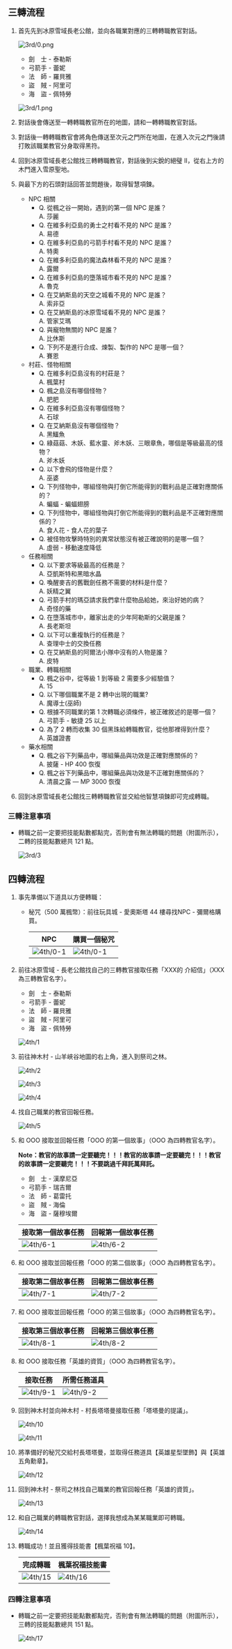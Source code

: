## 三轉流程

1. 首先先到冰原雪域長老公館，並向各職業對應的三轉轉職教官對話。

    ![3rd/0.png](3rd/0.png)

    - 劍　士 - 泰勒斯
    - 弓箭手 - 蕾妮
    - 法　師 - 羅貝雅
    - 盜　賊 - 阿里可
    - 海　盜 - 佩特勞

    ![3rd/1.png](3rd/1.png)

2. 對話後會傳送至一轉轉職教官所在的地圖，請和一轉轉職教官對話。

3. 對話後一轉轉職教官會將角色傳送至次元之門所在地圖，在進入次元之門後請打敗該職業教官分身取得黑符。

4. 回到冰原雪域長老公館找三轉轉職教官，對話後到尖銳的絕璧 II，從右上方的木門進入雪原聖地。

5. 與最下方的石頭對話回答並問題後，取得智慧項鍊。

    - NPC 相關
        - Q. 從楓之谷一開始，遇到的第一個 NPC 是誰？<br />
          A. 莎麗
        - Q. 在維多利亞島的勇士之村看不見的 NPC 是誰？<br />
          A. 易德
        - Q. 在維多利亞島的弓箭手村看不見的 NPC 是誰？<br />
          A. 特奧
        - Q. 在維多利亞島的魔法森林看不見的 NPC 是誰？<br />
          A. 露爾
        - Q. 在維多利亞島的墮落城市看不見的 NPC 是誰？<br />
          A. 魯克
        - Q. 在艾納斯島的天空之城看不見的 NPC 是誰？<br />
          A. 索非亞
        - Q. 在艾納斯島的冰原雪域看不見的 NPC 是誰？<br />
          A. 管家艾瑪
        - Q. 與寵物無關的 NPC 是誰？<br />
          A. 比休斯
        - Q. 下列不是進行合成、煉製、製作的 NPC 是哪一個？<br />
          A. 賽恩
    - 村莊、怪物相關
      - Q. 在維多利亞島沒有的村莊是？<br />
        A. 楓葉村
      - Q. 楓之島沒有哪個怪物？<br />
        A. 肥肥
      - Q. 在維多利亞島沒有哪個怪物？<br />
        A. 石球
      - Q. 在艾納斯島沒有哪個怪物？<br />
        A. 黑鱷魚
      - Q. 綠菇菇、木妖、藍水靈、斧木妖、三眼章魚，哪個是等級最高的怪物？<br />
        A. 斧木妖
      - Q. 以下會飛的怪物是什麼？<br />
        A. 巫婆
      - Q. 下列怪物中，哪組怪物與打倒它所能得到的戰利品是正確對應關係的？<br />
        A. 蝙蝠 - 蝙蝠翅膀
      - Q. 下列怪物中，哪組怪物與打倒它所能得到的戰利品是不正確對應關係的？<br />
        A. 食人花 - 食人花的葉子
      - Q. 被怪物攻擊時特別的異常狀態沒有被正確說明的是哪一個？<br />
        A. 虛弱 - 移動速度降低
    - 任務相關
      - Q. 以下要求等級最高的任務是？<br />
        A. 亞凱斯特和黑暗水晶
      - Q. 喚醒麥吉的舊戰劍任務不需要的材料是什麼？<br />
        A. 妖精之翼
      - Q. 弓箭手村的瑪亞請求我們拿什麼物品給她，來治好她的病？<br />
        A. 奇怪的藥
      - Q. 在墮落城市中，離家出走的少年阿勒斯的父親是誰？<br />
        A. 長老斯坦
      - Q. 以下可以重複執行的任務是？<br />
        A. 查理中士的交換任務
      - Q. 在艾納斯島的阿爾法小隊中沒有的人物是誰？<br />
        A. 皮特
    - 職業、轉職相關
      - Q. 楓之谷中，從等級 1 到等級 2 需要多少經驗值？<br />
        A. 15
      - Q. 以下哪個職業不是 2 轉中出現的職業?<br />
        A. 魔導士(巫師)
      - Q. 根據不同職業的第 1 次轉職必須條件，被正確敘述的是哪一個？<br />
        A. 弓箭手 - 敏捷 25 以上
      - Q. 為了 2 轉而收集 30 個黑珠給轉職教官，從他那裡得到什麼？<br />
        A. 英雄證書
    - 藥水相關
      - Q. 楓之谷下列藥品中，哪組藥品與功效是正確對應關係的？<br />
        A. 披薩 - HP 400 恢復
      - Q. 楓之谷下列藥品中，哪組藥品與功效是不正確對應關係的？<br />
        A. 清晨之露 — MP 3000 恢復

6. 回到冰原雪域長老公館找三轉轉職教官並交給他智慧項鍊即可完成轉職。

### 三轉注意事項

- 轉職之前一定要把技能點數都點完，否則會有無法轉職的問題（附圖所示），二轉的技能點數總共 121 點。

  ![3rd/3](3rd/3.png)


## 四轉流程

1. 事先準備以下道具以方便轉職：

    - 秘咒（500 萬楓幣）：前往玩具城 - 愛奧斯塔 44 樓尋找NPC - 彌爾格購買。

        | NPC                   | 購買一個秘咒             |
        |-----------------------|-------------------------|
        | ![4th/0-1](4th/0.png) | ![4th/0-1](4th/0-1.png) |

2. 前往冰原雪域 - 長老公館找自己的三轉教官接取任務「XXX的 介紹信」（XXX 為三轉教官名字）。

    - 劍　士 - 泰勒斯
    - 弓箭手 - 蕾妮
    - 法　師 - 羅貝雅
    - 盜　賊 - 阿里可
    - 海　盜 - 佩特勞

    ![4th/1](4th/1.png)

3. 前往神木村 - 山羊峽谷地圖的右上角，進入到祭司之林。

    ![4th/2](4th/2.png)

    ![4th/3](4th/3.png)

    ![4th/4](4th/4.png)

4. 找自己職業的教官回報任務。

    ![4th/5](4th/5.png)

5. 和 OOO 接取並回報任務「OOO 的第一個故事」（OOO 為四轉教官名字）。

    **Note：教官的故事請一定要聽完！！！教官的故事請一定要聽完！！！教官的故事請一定要聽完！！！不要跳過千拜託萬拜託。**

    - 劍　士 - 漢摩尼亞
    - 弓箭手 - 瑞吉爾
    - 法　師 - 葛雷托
    - 盜　賊 - 海倫
    - 海　盜 - 薩穆埃爾

    | 接取第一個故事任務        | 回報第一個故事任務        |
    |-------------------------|-------------------------|
    | ![4th/6-1](4th/6-1.png) | ![4th/6-2](4th/6-2.png) |

6. 和 OOO 接取並回報任務「OOO 的第二個故事」（OOO 為四轉教官名字）。

    | 接取第二個故事任務        | 回報第二個故事任務         |
    |-------------------------|-------------------------|
    | ![4th/7-1](4th/7-1.png) | ![4th/7-2](4th/7-2.png) |

7. 和 OOO 接取並回報任務「OOO 的第三個故事」（OOO 為四轉教官名字）。

    | 接取第三個故事任務        | 回報第三個故事任務         |
    |-------------------------|-------------------------|
    | ![4th/8-1](4th/8-1.png) | ![4th/8-2](4th/8-2.png) |

8. 和 OOO 接取任務「英雄的資質」（OOO 為四轉教官名字）。

    | 接取任務                 | 所需任務道具              |
    |-------------------------|-------------------------|
    | ![4th/9-1](4th/9-1.png) | ![4th/9-2](4th/9-2.png) |

9. 回到神木村並向神木村 - 村長塔塔曼接取任務「塔塔曼的提議」。

    ![4th/10](4th/10.png)

    ![4th/11](4th/11.png)

10. 將準備好的秘咒交給村長塔塔曼，並取得任務道具【英雄星型墜飾】與【英雄五角勳章】。

    ![4th/12](4th/12.png)

11. 回到神木村 - 祭司之林找自己職業的教官回報任務「英雄的資質」。

    ![4th/13](4th/13.png)

12. 和自己職業的轉職教官對話，選擇我想成為某某職業即可轉職。

    ![4th/14](4th/14.png)

13. 轉職成功！並且獲得技能書【楓葉祝福 10】。

    | 完成轉職               | 楓葉祝福技能書          |
    |-----------------------|-----------------------|
    | ![4th/15](4th/15.png) | ![4th/16](4th/16.png) |

### 四轉注意事項

- 轉職之前一定要把技能點數都點完，否則會有無法轉職的問題（附圖所示），三轉的技能點數總共 151 點。

  ![4th/17](4th/17.png)
